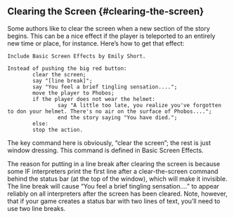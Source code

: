 ## Clearing the Screen {#clearing-the-screen}

Some authors like to clear the screen when a new section of the story begins. This can be a nice effect if the player is teleported to an entirely new time or place, for instance. Here’s how to get that effect:

```inform7
Include Basic Screen Effects by Emily Short.

Instead of pushing the big red button:
        clear the screen;
        say "[line break]";
        say "You feel a brief tingling sensation....";
        move the player to Phobos;
        if the player does not wear the helmet:
                say "A little too late, you realize you've forgotten to don your helmet. There's no air on the surface of Phobos....";
                end the story saying "You have died.";
        else:
        stop the action.
```

The key command here is obviously, “clear the screen”; the rest is just window dressing. This command is defined in Basic Screen Effects.

The reason for putting in a line break after clearing the screen is because some IF interpreters print the first line after a clear-the-screen command behind the status bar (at the top of the window), which will make it invisible. The line break will cause “You feel a brief tingling sensation....” to appear reliably on all interpreters after the screen has been cleared. Note, however, that if your game creates a status bar with two lines of text, you’ll need to use two line breaks.
